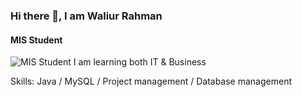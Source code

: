 ### Hi there 👋, I am Waliur Rahman
#### MIS Student
![MIS Student](https://media.licdn.com/dms/image/C4E16AQEhzE-3sXYaXg/profile-displaybackgroundimage-shrink_350_1400/0/1661024435340?e=1720051200&v=beta&t=HjoPHFZ1XYil9Ua_G6ep13R1NKuWClGC5e2W7BCEByE)
I am learning both IT & Business

Skills: Java / MySQL / Project management / Database management





